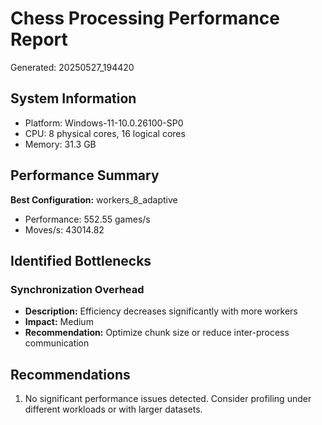 # Chess Processing Performance Report

Generated: 20250527_194420

## System Information

- Platform: Windows-11-10.0.26100-SP0
- CPU: 8 physical cores, 16 logical cores
- Memory: 31.3 GB

## Performance Summary

**Best Configuration:** workers_8_adaptive
- Performance: 552.55 games/s
- Moves/s: 43014.82

## Identified Bottlenecks

### Synchronization Overhead
- **Description:** Efficiency decreases significantly with more workers
- **Impact:** Medium
- **Recommendation:** Optimize chunk size or reduce inter-process communication

## Recommendations

1. No significant performance issues detected. Consider profiling under different workloads or with larger datasets.
